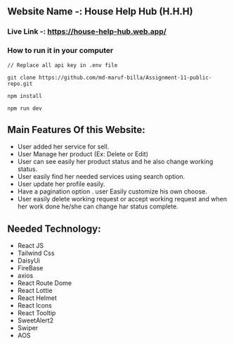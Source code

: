 ## Website Name -: House Help Hub (H.H.H)
### Live Link -: https://house-help-hub.web.app/

### How to run it in your computer

```
// Replace all api key in .env file

git clone https://github.com/md-maruf-billa/Assignment-11-public-repo.git

npm install

npm run dev
```

## Main Features Of this Website:

- User added her service for sell.
- User Manage her product (Ex: Delete or Edit)
- User can see easily her product status and he also change working status.
- User easily find her needed services using search option.
- User update her profile easily.
- Have a pagination option . user Easily customize his own choose.
- User easily delete working request or accept working request and when her work done he/she can change har status complete.


## Needed Technology:
- React JS
- Tailwind Css
- DaisyUi
- FireBase
- axios
- React Route Dome
- React Lottie
- React Helmet
- React Icons
- React Tooltip
- SweetAlert2
- Swiper
- AOS

